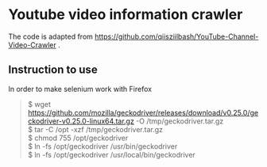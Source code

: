 # Youtube video information crawler
The code is adapted from https://github.com/qiisziilbash/YouTube-Channel-Video-Crawler .

## Instruction to use
In order to make selenium work with Firefox
> $ wget https://github.com/mozilla/geckodriver/releases/download/v0.25.0/geckodriver-v0.25.0-linux64.tar.gz -O /tmp/geckodriver.tar.gz \
$ tar -C /opt -xzf /tmp/geckodriver.tar.gz \
$ chmod 755 /opt/geckodriver \
$ ln -fs /opt/geckodriver /usr/bin/geckodriver \
$ ln -fs /opt/geckodriver /usr/local/bin/geckodriver

